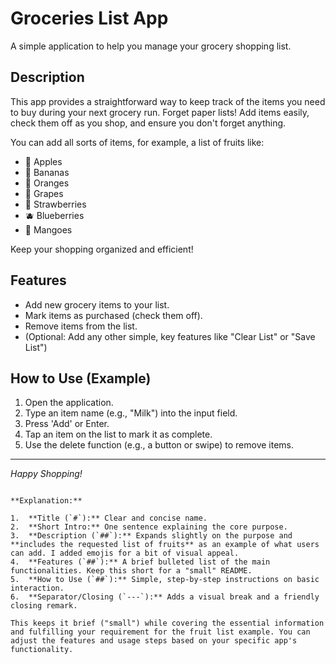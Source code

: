 # Groceries List App

A simple application to help you manage your grocery shopping list.

## Description

This app provides a straightforward way to keep track of the items you need to buy during your next grocery run. Forget paper lists! Add items easily, check them off as you shop, and ensure you don't forget anything.

You can add all sorts of items, for example, a list of fruits like:

*   🍎 Apples
*   🍌 Bananas
*   🍊 Oranges
*   🍇 Grapes
*   🍓 Strawberries
*   🫐 Blueberries
*   🥭 Mangoes

Keep your shopping organized and efficient!

## Features

*   Add new grocery items to your list.
*   Mark items as purchased (check them off).
*   Remove items from the list.
*   (Optional: Add any other simple, key features like "Clear List" or "Save List")

## How to Use (Example)

1.  Open the application.
2.  Type an item name (e.g., "Milk") into the input field.
3.  Press 'Add' or Enter.
4.  Tap an item on the list to mark it as complete.
5.  Use the delete function (e.g., a button or swipe) to remove items.

---

*Happy Shopping!*
```

**Explanation:**

1.  **Title (`#`):** Clear and concise name.
2.  **Short Intro:** One sentence explaining the core purpose.
3.  **Description (`##`):** Expands slightly on the purpose and **includes the requested list of fruits** as an example of what users can add. I added emojis for a bit of visual appeal.
4.  **Features (`##`):** A brief bulleted list of the main functionalities. Keep this short for a "small" README.
5.  **How to Use (`##`):** Simple, step-by-step instructions on basic interaction.
6.  **Separator/Closing (`---`):** Adds a visual break and a friendly closing remark.

This keeps it brief ("small") while covering the essential information and fulfilling your requirement for the fruit list example. You can adjust the features and usage steps based on your specific app's functionality.
